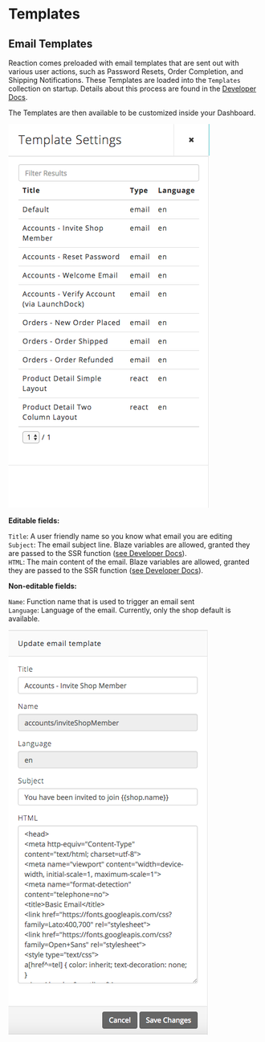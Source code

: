# Templates

## Email Templates

Reaction comes preloaded with email templates that are sent out with various user actions, such as Password Resets, Order Completion, and Shipping Notifications. These Templates are loaded into the `Templates` collection on startup. Details about this process are found in the [Developer Docs](/developer/themes/register-email.md).

The Templates are then available to be customized inside your Dashboard.

![](/assets/admin-email-templates-list.png "Email Templates List")

**Editable fields:**

`Title`: A user friendly name so you know what email you are editing  
`Subject`: The email subject line. Blaze variables are allowed, granted they are passed to the SSR function ([see Developer Docs](/developer/themes/register-email.md)).  
`HTML`: The main content of the email. Blaze variables are allowed, granted they are passed to the SSR function ([see Developer Docs](/developer/themes/register-email.md)).

**Non-editable fields:**

`Name`: Function name that is used to trigger an email sent  
`Language`: Language of the email. Currently, only the shop default is available.

![](/assets/admin-email-templates-editing.png "Edit Email Templates")
